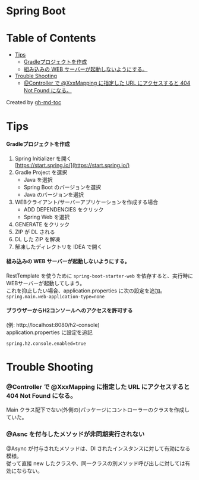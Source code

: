 # Spring Boot

Table of Contents
=================

* [Tips](#tips)
     * [Gradleプロジェクトを作成](#gradleプロジェクトを作成)
     * [組み込みの WEB サーバーが起動しないようにする。](#組み込みの-web-サーバーが起動しないようにする)
* [Trouble Shooting](#trouble-shooting)
     * [@Controller で @XxxMapping に指定した URL にアクセスすると 404 Not Found になる。](#controller-で-xxxmapping-に指定した-url-にアクセスすると-404-not-found-になる)

Created by [gh-md-toc](https://github.com/ekalinin/github-markdown-toc)


# Tips

#### Gradleプロジェクトを作成  
1. Spring Initializer を開く  
[https://start.spring.io/](https://start.spring.io/)
1. Gradle Project を選択
    * Java を選択
    * Spring Boot のバージョンを選択
    * Java のバージョンを選択
1. WEBクライアント/サーバーアプリケーションを作成する場合
    * ADD DEPENDENCIES をクリック
    * Spring Web を選択
1. GENERATE をクリック
1. ZIP が DL される
1. DL した ZIP を解凍
1. 解凍したディレクトリを IDEA で開く

#### 組み込みの WEB サーバーが起動しないようにする。  
RestTemplate を使うために `spring-boot-starter-web` を依存すると、実行時に WEBサーバーが起動してしまう。  
これを抑止したい場合、application.properties に次の設定を追加。  
`spring.main.web-application-type=none`

#### ブラウザーからH2コンソールへのアクセスを許可する
(例: http://localhost:8080/h2-console)  
application.properties に設定を追記
```
spring.h2.console.enabled=true
```

# Trouble Shooting

### @Controller で @XxxMapping に指定した URL にアクセスすると 404 Not Found になる。
Main クラス配下でない(外側の)パッケージにコントローラーのクラスを作成していた。

### @Asnc を付与したメソッドが非同期実行されない
@Async が付与されたメソッドは、DI されたインスタンスに対して有効になる模様。  
従って直接 new したクラスや、同一クラスの別メソッド呼び出しに対しては有効にならない。

